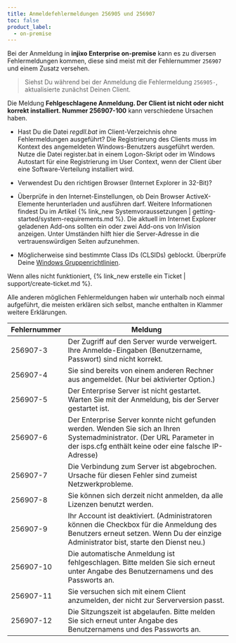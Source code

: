 ```yaml
---
title: Anmeldefehlermeldungen 256905 und 256907
toc: false
product_label:
  - on-premise
---
```


Bei der Anmeldung in **injixo Enterprise on-premise** kann es zu diversen Fehlermeldungen kommen, diese sind meist mit der Fehlernummer `256907` und einem Zusatz versehen.

> Siehst Du während bei der Anmeldung die Fehlermeldung `256905-`, aktualisierte zunächst Deinen Client.

Die Meldung **Fehlgeschlagene Anmeldung. Der Client ist nicht oder nicht korrekt installiert. Nummer 256907-100** kann verschiedene Ursachen haben.

- Hast Du die Datei *regdll.bat* im Client-Verzeichnis ohne Fehlermeldungen ausgeführt? Die Registrierung des Clients muss im Kontext des angemeldeten Windows-Benutzers ausgeführt werden. Nutze die Datei register.bat in einem Logon-Skript oder im Windows Autostart für eine Registrierung im User Context, wenn der Client über eine Software-Verteilung installiert wird.

- Verwendest Du den richtigen Browser (Internet Explorer in 32-Bit)?

- Überprüfe in den Internet-Einstellungen, ob Dein Browser ActiveX-Elemente herunterladen und ausführen darf. Weitere Informationen findest Du im Artikel {% link_new Systemvoraussetzungen | getting-started/system-requirements.md %}. Die aktuell im Internet Explorer geladenen Add-ons sollten ein oder zwei Add-ons von InVision anzeigen. Unter Umständen hilft hier die Server-Adresse in die vertrauenswürdigen Seiten aufzunehmen.

- Möglicherweise sind bestimmte Class IDs (CLSIDs) geblockt. Überprüfe Deine [Windows Gruppenrichtlinien](https://docs.microsoft.com/en-us/internet-explorer/ie11-deploy-guide/enable-and-disable-add-ons-using-administrative-templates-and-group-policy).

Wenn alles nicht funktioniert, {% link_new erstelle ein Ticket | support/create-ticket.md %}.

Alle anderen möglichen Fehlermeldungen haben wir unterhalb noch einmal aufgeführt, die meisten erklären sich selbst, manche enthalten in Klammer weitere Erklärungen.

Fehlernummer | Meldung
------- | -------
256907-3 | Der Zugriff auf den Server wurde verweigert. Ihre Anmelde-Eingaben (Benutzername, Passwort) sind nicht korrekt.
256907-4 | Sie sind bereits von einem anderen Rechner aus angemeldet. (Nur bei aktivierter Option.)
256907-5 | Der Enterprise Server ist nicht gestartet. Warten Sie mit der Anmeldung, bis der Server gestartet ist.
256907-6 | Der Enterprise Server konnte nicht gefunden werden. Wenden Sie sich an Ihren Systemadministrator. (Der URL Parameter in der isps.cfg enthält keine oder eine falsche IP-Adresse)
256907-7 | Die Verbindung zum Server ist abgebrochen. Ursache für diesen Fehler sind zumeist Netzwerkprobleme.
256907-8 | Sie können sich derzeit nicht anmelden, da alle Lizenzen benutzt werden.
256907-9 | Ihr Account ist deaktiviert. (Administratoren können die Checkbox für die Anmeldung des Benutzers erneut setzen. Wenn Du der einzige Administrator bist, starte den Dienst neu.)
256907-10 | Die automatische Anmeldung ist fehlgeschlagen. Bitte melden Sie sich erneut unter Angabe des Benutzernamens und des Passworts an.
256907-11 | Sie versuchen sich mit einem Client anzumelden, der nicht zur Serverversion passt.
256907-12 | Die Sitzungszeit ist abgelaufen. Bitte melden Sie sich erneut unter Angabe des Benutzernamens und des Passworts an.
